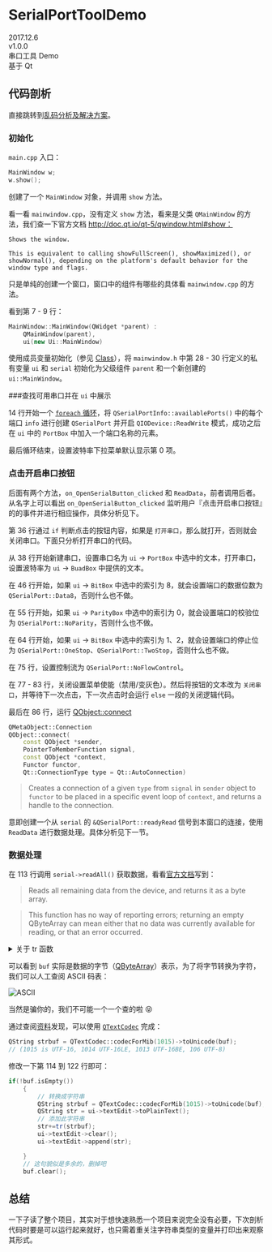 # SerialPortToolDemo

2017.12.6      
v1.0.0    
串口工具 Demo  
基于 Qt    

## 代码剖析

直接跳转到[乱码分析及解决方案](#数据处理)。

### 初始化

`main.cpp` 入口：

```cpp
MainWindow w;
w.show();
```

创建了一个 `MainWindow` 对象，并调用 `show` 方法。

看一看 `mainwindow.cpp`，没有定义  `show` 方法，看来是父类 `QMainWindow` 的方法，我们查一下官方文档 http://doc.qt.io/qt-5/qwindow.html#show：

```
Shows the window.

This is equivalent to calling showFullScreen(), showMaximized(), or showNormal(), depending on the platform's default behavior for the window type and flags.
```

只是单纯的创建一个窗口，窗口中的组件有哪些的具体看 `mainwindow.cpp` 的方法。

看到第 7 - 9 行：

```cpp
MainWindow::MainWindow(QWidget *parent) :
    QMainWindow(parent),
    ui(new Ui::MainWindow)
```

使用成员变量初始化（参见 [Class](http://www.cplusplus.com/doc/tutorial/classes/)），将 `mainwindow.h` 中第 28 - 30 行定义的私有变量 `ui` 和 `serial` 初始化为父级组件 `parent` 和一个新创建的 `ui::MainWindow`。

###查找可用串口并在 `ui` 中展示

14 行开始一个 [`foreach` 循环](http://doc.qt.io/archives/qt-4.8/containers.html#the-foreach-keyword)，将 `QSerialPortInfo::availablePorts()` 中的每个端口 `info` 进行创建 `QSerialPort` 并开启 `QIODevice::ReadWrite` 模式，成功之后在 `ui` 中的 `PortBox` 中加入一个端口名称的元素。

最后循环结束，设置波特率下拉菜单默认显示第 0 项。

### 点击开启串口按钮

后面有两个方法，`on_OpenSerialButton_clicked` 和 `ReadData`，前者调用后者。从名字上可以看出 `on_OpenSerialButton_clicked` 监听用户『点击开启串口按钮』的的事件并进行相应操作，具体分析见下。

第 36 行通过 `if` 判断点击的按钮内容，如果是 `打开串口`，那么就打开，否则就会关闭串口。下面只分析打开串口的代码。

从 38 行开始新建串口，设置串口名为 `ui` -> `PortBox` 中选中的文本，打开串口，设置波特率为 `ui` -> `BuadBox` 中提供的文本。

在 46 行开始，如果 `ui` -> `BitBox` 中选中的索引为 8，就会设置端口的数据位数为 `QSerialPort::Data8`，否则什么也不做。

在 55 行开始，如果 `ui` -> `ParityBox` 中选中的索引为 0，就会设置端口的校验位为 `QSerialPort::NoParity`，否则什么也不做。

在 64 行开始，如果 `ui` -> `BitBox` 中选中的索引为 1、2，就会设置端口的停止位为 `QSerialPort::OneStop`、`QSerialPort::TwoStop`，否则什么也不做。

在 75 行，设置控制流为 `QSerialPort::NoFlowControl`。

在 77 - 83 行，关闭设置菜单使能（禁用/变灰色）。然后将按钮的文本改为 `关闭串口`，并等待下一次点击，下一次点击时会运行 `else` 一段的关闭逻辑代码。

最后在 86 行，运行 [QObject::connect](http://doc.qt.io/qt-5/qobject.html#connect-5)

```cpp
QMetaObject::Connection 
QObject::connect(
    const QObject *sender, 
    PointerToMemberFunction signal, 
    const QObject *context, 
    Functor functor, 
    Qt::ConnectionType type = Qt::AutoConnection)
```

> Creates a connection of a given `type` from `signal` in `sender` object to `functor` to be placed in a specific event loop of `context`, and returns a handle to the connection.

意即创建一个从 `serial` 的 `&QSerialPort::readyRead` 信号到本窗口的连接，使用 `ReadData` 进行数据处理。具体分析见下一节。

### 数据处理

在 113 行调用 `serial->readAll()` 获取数据，看看[官方文档](http://doc.qt.io/qt-5/qiodevice.html#readAll)写到：

> Reads all remaining data from the device, and returns it as a byte array.

> This function has no way of reporting errors; returning an empty QByteArray can mean either that no data was currently available for reading, or that an error occurred.

<details><summary>关于 tr 函数</summary>
后面还有一个 `tr` 需要做一下说明：

> the tr function is the central part of the Qt internationalization system (allso called "i18n" by people who can't handle words with more than ten letters). That's a system for making your application available in multiple languages.
> If you want your application to have multiple language support, wrap every user-visible string in your code inside a tr() function. Then Qt will use the appropriate translated string in a different language environment. Of course Qt won't actually translate for you, you (or your translator guy) have to do that with QtLinguist.
</details>

可以看到 `buf` 实际是数据的字节（[QByteArray](http://doc.qt.io/qt-5/qbytearray.html)）表示，为了将字节转换为字符，我们可以人工查阅 ASCII 码表：

![ASCII](https://upload.wikimedia.org/wikipedia/commons/thumb/1/1b/ASCII-Table-wide.svg/875px-ASCII-Table-wide.svg.png)

当然是骗你的，我们不可能一个一个查的啦 :stuck_out_tongue_closed_eyes:

通过查阅[资料](https://stackoverflow.com/questions/14131127/qbytearray-to-qstring)发现，可以使用 [`QTextCodec`](http://doc.qt.io/qt-5/qtextcodec.html#codecForMib) 完成：

```cpp
QString strbuf = QTextCodec::codecForMib(1015)->toUnicode(buf);
// (1015 is UTF-16, 1014 UTF-16LE, 1013 UTF-16BE, 106 UTF-8)
```

修改一下第 114 到 122 行即可：

```cpp
if(!buf.isEmpty())
    {
        // 转换成字符串
        QString strbuf = QTextCodec::codecForMib(1015)->toUnicode(buf);  
        QString str = ui->textEdit->toPlainText();
        // 添加此字符串
        str+=tr(strbuf);
        ui->textEdit->clear();
        ui->textEdit->append(str);

    }
    // 这句貌似是多余的，删掉吧
    buf.clear();
```

## 总结

一下子读了整个项目，其实对于想快速熟悉一个项目来说完全没有必要，下次剖析代码时要是可以运行起来就好，也只需着重关注字符串类型的变量并打印出来观察其形式。